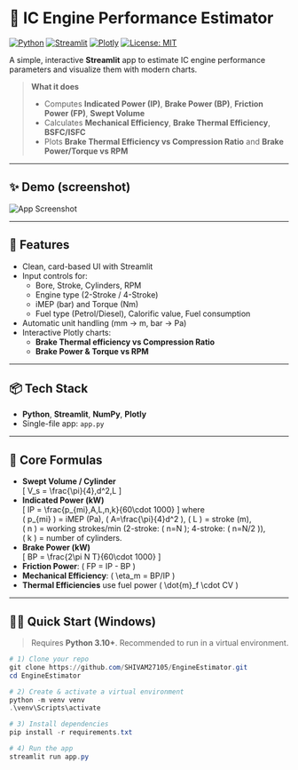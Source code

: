 # 🔧 IC Engine Performance Estimator

[![Python](https://img.shields.io/badge/Python-3.10%2B-blue.svg)](https://www.python.org/)
[![Streamlit](https://img.shields.io/badge/Built%20with-Streamlit-ff4b4b.svg)](https://streamlit.io/)
[![Plotly](https://img.shields.io/badge/Charts-Plotly-black.svg)](https://plotly.com/python/)
[![License: MIT](https://img.shields.io/badge/License-MIT-green.svg)](LICENSE)

A simple, interactive **Streamlit** app to estimate IC engine performance parameters and visualize them with modern charts.

> **What it does**  
> - Computes **Indicated Power (IP)**, **Brake Power (BP)**, **Friction Power (FP)**, **Swept Volume** 
> - Calculates **Mechanical Efficiency**, **Brake Thermal Efficiency**, **BSFC/ISFC**  
> - Plots **Brake Thermal Efficiency vs Compression Ratio** and **Brake Power/Torque vs RPM**

---

## ✨ Demo (screenshot)
![App Screenshot](assets/screenshot.png)

---

## 🚀 Features

- Clean, card-based UI with Streamlit
- Input controls for:
  - Bore, Stroke, Cylinders, RPM
  - Engine type (2-Stroke / 4-Stroke)
  - iMEP (bar) and Torque (Nm)
  - Fuel type (Petrol/Diesel), Calorific value, Fuel consumption
- Automatic unit handling (mm → m, bar → Pa)
- Interactive Plotly charts:
  - **Brake Thermal efficiency vs Compression Ratio**
  - **Brake Power & Torque vs RPM**

---

## 📦 Tech Stack

- **Python**, **Streamlit**, **NumPy**, **Plotly**
- Single-file app: `app.py`

---

## 🧮 Core Formulas

- **Swept Volume / Cylinder**  
  \[
  V_s = \frac{\pi}{4}\,d^2\,L
  \]
- **Indicated Power (kW)**  
  \[
  IP = \frac{p_{mi}\,A\,L\,n\,k}{60\cdot 1000}
  \]
  where  
  \( p_{mi} \) = iMEP (Pa), \( A=\frac{\pi}{4}d^2 \), \( L \) = stroke (m),  
  \( n \) = working strokes/min (2-stroke: \( n=N \); 4-stroke: \( n=N/2 \)),  
  \( k \) = number of cylinders.
- **Brake Power (kW)**  
  \[
  BP = \frac{2\pi N T}{60\cdot 1000}
  \]
- **Friction Power**: \( FP = IP - BP \)  
- **Mechanical Efficiency**: \( \eta_m = BP/IP \)  
- **Thermal Efficiencies** use fuel power \( \dot{m}_f \cdot CV \)

---

## 🧑‍💻 Quick Start (Windows)

> Requires **Python 3.10+**. Recommended to run in a virtual environment.

```powershell
# 1) Clone your repo
git clone https://github.com/SHIVAM27105/EngineEstimator.git
cd EngineEstimator

# 2) Create & activate a virtual environment
python -m venv venv
.\venv\Scripts\activate

# 3) Install dependencies
pip install -r requirements.txt

# 4) Run the app
streamlit run app.py

 
 
